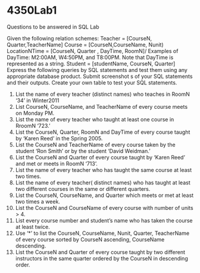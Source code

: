 # 4350Lab1
Questions to be answered in SQL Lab 

Given the following relation schemes:
Teacher = [CourseN, Quarter,TeacherName]
Course = [CourseN,CourseName, Nunit)
LocationNTime = [CourseN, Quarter , DayTime, RoomN]/ Examples of DayTime:
M2:00AM,
W4:50PM, and T8:00PM. Note that DayTime is represented as a string.
Student = [studentName, CourseN, Quarter]
Express the following queries by SQL statements and test them using any appropriate
database product. Submit screenshot s of your SQL statements and their outputs. Create
your own table to test your SQL statements.
1. List the name of every teacher (distinct names) who teaches in RoomN ‘34’ in
Winter2011
2. List CourseN, CourseName, and TeacherName of every course meets on Monday
PM.
3. List the name of every teacher who taught at least one course in RroomN ‘723.’
4. List the CourseN, Quarter, RoomN and DayTime of every course taught by ‘Karen
Reed’ in the Spring 2005.
5. List the CourseN and TeacherName of every course taken by the student ‘Ron Smith’
or by the student ‘David Weidman.’
6. List the CourseN and Quarter of every course taught by ‘Karen Reed’ and met or
meets in RoomN ‘713’.
7. List the name of every teacher who has taught the same course at least two times.
8. List the name of every teacher( distinct names) who has taught at least two different
courses in the same or different quarters.
9. List the CourseN, CourseName, and Quarter which meets or met at least two times a
week.
10. List the CourseN and CourseName of every course with number of units > 4.
11. List every course number and student’s name who has taken the course at least twice.
12. Use ‘*’ to list the CourseN, CourseName, Nunit, Quarter, TeacherName of every
course sorted by CourseN ascending, CourseName descending.
13. List the CourseN and Quarter of every course taught by two different instructors in
the same quarter ordered by the CourseN in descending order.
